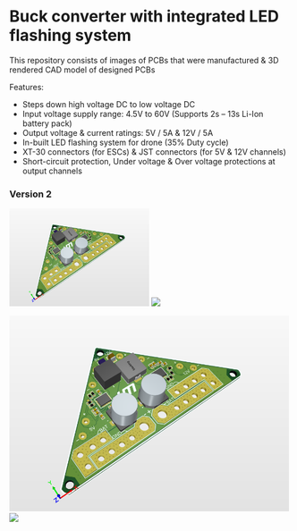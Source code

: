 # Buck converter with integrated LED flashing system
This repository consists of images of PCBs that were manufactured & 3D rendered CAD model of designed PCBs

Features: 

* Steps down high voltage DC to low voltage DC
* Input voltage supply range: 4.5V to 60V (Supports 2s – 13s Li-Ion battery pack) 
* Output voltage & current ratings: 5V / 5A & 12V / 5A 
* In-built LED flashing system for drone (35% Duty cycle)
* XT-30 connectors (for ESCs) & JST connectors (for 5V & 12V channels) 
* Short-circuit protection, Under voltage & Over voltage protections at output channels 

### Version 2

<p float="left">
  <img src="https://github.com/yaswanth-iit/Buck-converter-with-integrated-LED-flashing-system/blob/main/images/v2_cr_3d.PNG" width="250" />
  <img src="https://github.com/yaswanth-iit/Buck-converter-with-integrated-LED-flashing-system/blob/main/images/v2_cr_or.jpg" width="250" /> 
</p>

<p float="left">
  <img src="https://github.com/yaswanth-iit/Buck-converter-with-integrated-LED-flashing-system/blob/main/images/v2_cr_3d.PNG" width="500" />
  <img src="https://github.com/yaswanth-iit/Buck-converter-with-integrated-LED-flashing-system/blob/main/images/v2_cr_or.jpg" width="500" /> 
</p>
